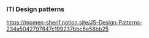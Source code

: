 ### ITI Design patterns

https://momen-sherif.notion.site/JS-Design-Patterns-234a5042797847c199237bbc6e58bb25
